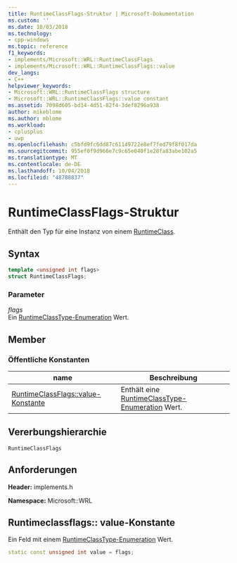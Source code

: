 ```yaml
---
title: RuntimeClassFlags-Struktur | Microsoft-Dokumentation
ms.custom: ''
ms.date: 10/03/2018
ms.technology:
- cpp-windows
ms.topic: reference
f1_keywords:
- implements/Microsoft::WRL::RuntimeClassFlags
- implements/Microsoft::WRL::RuntimeClassFlags::value
dev_langs:
- C++
helpviewer_keywords:
- Microsoft::WRL::RuntimeClassFlags structure
- Microsoft::WRL::RuntimeClassFlags::value constant
ms.assetid: 7098d605-bd14-4d51-82f4-3def8296a938
author: mikeblome
ms.author: mblome
ms.workload:
- cplusplus
- uwp
ms.openlocfilehash: c5bfd9fc6dd87c61149722e8ef7fed79f8f017da
ms.sourcegitcommit: 955ef0f9d966e7c9c65e040f1e28fa83abe102a5
ms.translationtype: MT
ms.contentlocale: de-DE
ms.lasthandoff: 10/04/2018
ms.locfileid: "48788837"
---
```

# <a name="runtimeclassflags-structure"></a>RuntimeClassFlags-Struktur

Enthält den Typ für eine Instanz von einem [RuntimeClass](../windows/runtimeclass-class.md).

## <a name="syntax"></a>Syntax

```cpp
template <unsigned int flags>
struct RuntimeClassFlags;
```

### <a name="parameters"></a>Parameter

*flags*<br/>
Ein [RuntimeClassType-Enumeration](../windows/runtimeclasstype-enumeration.md) Wert.

## <a name="members"></a>Member

### <a name="public-constants"></a>Öffentliche Konstanten

|name|Beschreibung|
|----------|-----------------|
|[RuntimeClassFlags::value-Konstante](#value-constant)|Enthält eine [RuntimeClassType-Enumeration](../windows/runtimeclasstype-enumeration.md) Wert.|

## <a name="inheritance-hierarchy"></a>Vererbungshierarchie

`RuntimeClassFlags`

## <a name="requirements"></a>Anforderungen

**Header:** implements.h

**Namespace:** Microsoft::WRL

## <a name="value-constant"></a>Runtimeclassflags:: value-Konstante

Ein Feld mit einem [RuntimeClassType-Enumeration](../windows/runtimeclasstype-enumeration.md) Wert.
  
```cpp
static const unsigned int value = flags;
```
